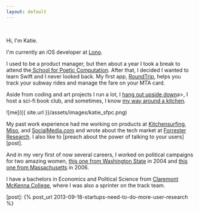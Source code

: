 ```yaml
---
layout: default
---
```


<br>

Hi, I'm Katie. 

I'm currently an iOS developer at <a href="https://lono.io">Lono</a>. 

I used to be a product manager, but then about a year I took a break to attend the<a href="http://sfpc.katiesmillie.com/"> School for Poetic Computation</a>. After that, I decided I wanted to learn Swift and I never looked back. My first app, <a href="https://itunes.apple.com/us/app/roundtrip-mta/id1023476036?ls=1&mt=8">RoundTrip</a>, helps you track your subway rides and manage the fare on your MTA card.

Aside from coding and art projects I run a lot, I <a href="https://www.instagram.com/p/BA7XeuCno6A/">hang out upside down</a>a>, I host a sci-fi book club, and sometimes, I know <a href="https://instagram.com/p/zUvaxNno4W">my way around a kitchen</a>. 

![me]({{ site.url }}/assets/images/katie_sfpc.png)

My past work experience had me working on products at <a href="https://www.kitchensurfing.com">Kitchensurfing</a>, <a href="https://www.crunchbase.com/organization/miso">Miso</a>, and <a href="https://www.crunchbase.com/organization/socialmedia">SocialMedia.com</a> and wrote about the tech market at <a href="https://www.forrester.com/home/">Forrester Research</a>.  I also like to [preach about the power of talking to your users][post].

And in my very first of now several careers, I  worked on political campaigns for two amazing women, <a href="http://www.murray.senate.gov/public/">this one from Washington State</a> in 2004 and <a href="http://www.debgoldberg.com">this one from Massachusetts</a> in 2006. 

I have a bachelors in Economics and Political Science from <a href="http://www.claremontmckenna.edu">Claremont McKenna College</a>, where I was also a sprinter on the track team. 




[post]:      {% post_url 2013-09-18-startups-need-to-do-more-user-research %}

